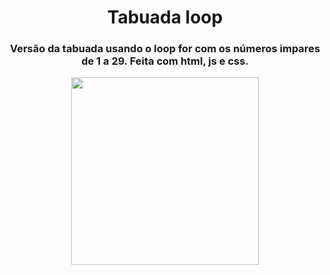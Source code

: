 <h1 align="center"> Tabuada loop </h1>
<h3 align="center"> Versão da tabuada usando o loop for com os números impares de 1 a 29. Feita com html, js e css. </h3>

<p align="center">
  <img height="300" src="https://i.imgur.com/HxIbh9F.png">
</p>
